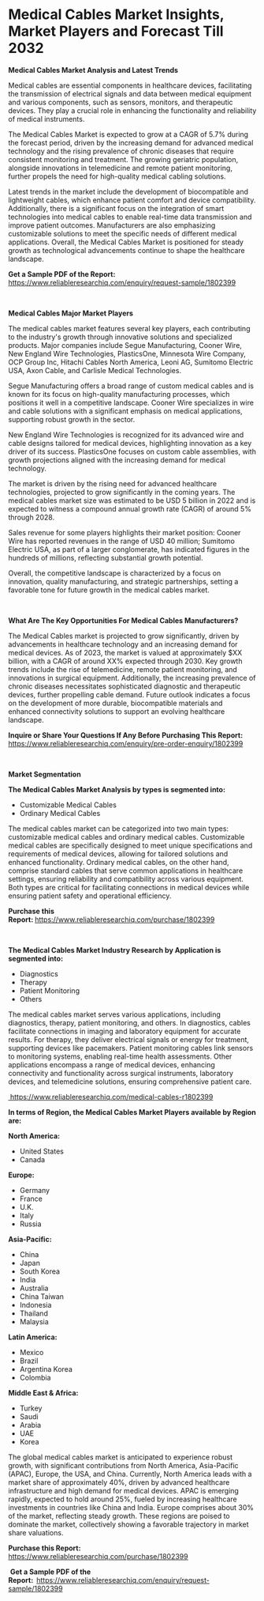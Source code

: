 <p><h1>Medical Cables Market Insights, Market Players and Forecast Till 2032</h1></p><p><strong>Medical Cables Market Analysis and Latest Trends</strong></p>
<p><p>Medical cables are essential components in healthcare devices, facilitating the transmission of electrical signals and data between medical equipment and various components, such as sensors, monitors, and therapeutic devices. They play a crucial role in enhancing the functionality and reliability of medical instruments.</p><p>The Medical Cables Market is expected to grow at a CAGR of 5.7% during the forecast period, driven by the increasing demand for advanced medical technology and the rising prevalence of chronic diseases that require consistent monitoring and treatment. The growing geriatric population, alongside innovations in telemedicine and remote patient monitoring, further propels the need for high-quality medical cabling solutions. </p><p>Latest trends in the market include the development of biocompatible and lightweight cables, which enhance patient comfort and device compatibility. Additionally, there is a significant focus on the integration of smart technologies into medical cables to enable real-time data transmission and improve patient outcomes. Manufacturers are also emphasizing customizable solutions to meet the specific needs of different medical applications. Overall, the Medical Cables Market is positioned for steady growth as technological advancements continue to shape the healthcare landscape.</p></p>
<p><strong>Get a Sample PDF of the Report:&nbsp;</strong> <a href="https://www.reliableresearchiq.com/enquiry/request-sample/1802399?utm_campaign=3073&utm_medium=2&utm_source=Github&utm_content=ia&utm_term=13042025&utm_id=medical-cables">https://www.reliableresearchiq.com/enquiry/request-sample/1802399</a></p>
<p>&nbsp;</p>
<p><strong>Medical Cables Major Market Players</strong></p>
<p><p>The medical cables market features several key players, each contributing to the industry's growth through innovative solutions and specialized products. Major companies include Segue Manufacturing, Cooner Wire, New England Wire Technologies, PlasticsOne, Minnesota Wire Company, OCP Group Inc, Hitachi Cables North America, Leoni AG, Sumitomo Electric USA, Axon Cable, and Carlisle Medical Technologies.</p><p>Segue Manufacturing offers a broad range of custom medical cables and is known for its focus on high-quality manufacturing processes, which positions it well in a competitive landscape. Cooner Wire specializes in wire and cable solutions with a significant emphasis on medical applications, supporting robust growth in the sector.</p><p>New England Wire Technologies is recognized for its advanced wire and cable designs tailored for medical devices, highlighting innovation as a key driver of its success. PlasticsOne focuses on custom cable assemblies, with growth projections aligned with the increasing demand for medical technology.</p><p>The market is driven by the rising need for advanced healthcare technologies, projected to grow significantly in the coming years. The medical cables market size was estimated to be USD 5 billion in 2022 and is expected to witness a compound annual growth rate (CAGR) of around 5% through 2028.</p><p>Sales revenue for some players highlights their market position: Cooner Wire has reported revenues in the range of USD 40 million; Sumitomo Electric USA, as part of a larger conglomerate, has indicated figures in the hundreds of millions, reflecting substantial growth potential.</p><p>Overall, the competitive landscape is characterized by a focus on innovation, quality manufacturing, and strategic partnerships, setting a favorable tone for future growth in the medical cables market.</p></p>
<p>&nbsp;</p>
<p><strong>What Are The Key Opportunities For Medical Cables Manufacturers?</strong></p>
<p><p>The Medical Cables market is projected to grow significantly, driven by advancements in healthcare technology and an increasing demand for medical devices. As of 2023, the market is valued at approximately $XX billion, with a CAGR of around XX% expected through 2030. Key growth trends include the rise of telemedicine, remote patient monitoring, and innovations in surgical equipment. Additionally, the increasing prevalence of chronic diseases necessitates sophisticated diagnostic and therapeutic devices, further propelling cable demand. Future outlook indicates a focus on the development of more durable, biocompatible materials and enhanced connectivity solutions to support an evolving healthcare landscape.</p></p>
<p><strong>Inquire or Share Your Questions If Any Before Purchasing This Report:</strong> <a href="https://www.reliableresearchiq.com/enquiry/pre-order-enquiry/1802399?utm_campaign=3073&utm_medium=2&utm_source=Github&utm_content=ia&utm_term=13042025&utm_id=medical-cables">https://www.reliableresearchiq.com/enquiry/pre-order-enquiry/1802399</a></p>
<p>&nbsp;</p>
<p><strong>Market Segmentation</strong></p>
<p><strong>The Medical Cables Market Analysis by types is segmented into:</strong></p>
<p><ul><li>Customizable Medical Cables</li><li>Ordinary Medical Cables</li></ul></p>
<p><p>The medical cables market can be categorized into two main types: customizable medical cables and ordinary medical cables. Customizable medical cables are specifically designed to meet unique specifications and requirements of medical devices, allowing for tailored solutions and enhanced functionality. Ordinary medical cables, on the other hand, comprise standard cables that serve common applications in healthcare settings, ensuring reliability and compatibility across various equipment. Both types are critical for facilitating connections in medical devices while ensuring patient safety and operational efficiency.</p></p>
<p><strong>Purchase this Report:&nbsp;</strong><a href="https://www.reliableresearchiq.com/purchase/1802399?utm_campaign=3073&utm_medium=2&utm_source=Github&utm_content=ia&utm_term=13042025&utm_id=medical-cables">https://www.reliableresearchiq.com/purchase/1802399</a></p>
<p>&nbsp;</p>
<p><strong>The Medical Cables Market Industry Research by Application is segmented into:</strong></p>
<p><ul><li>Diagnostics</li><li>Therapy</li><li>Patient Monitoring</li><li>Others</li></ul></p>
<p><p>The medical cables market serves various applications, including diagnostics, therapy, patient monitoring, and others. In diagnostics, cables facilitate connections in imaging and laboratory equipment for accurate results. For therapy, they deliver electrical signals or energy for treatment, supporting devices like pacemakers. Patient monitoring cables link sensors to monitoring systems, enabling real-time health assessments. Other applications encompass a range of medical devices, enhancing connectivity and functionality across surgical instruments, laboratory devices, and telemedicine solutions, ensuring comprehensive patient care.</p></p>
<p><a href="https://www.reliableresearchiq.com/medical-cables-r1802399?utm_campaign=3073&utm_medium=2&utm_source=Github&utm_content=ia&utm_term=13042025&utm_id=medical-cables">&nbsp;https://www.reliableresearchiq.com/medical-cables-r1802399</a></p>
<p><strong>In terms of Region, the Medical Cables Market Players available by Region are:</strong></p>
<p>
    <p> <strong> North America: </strong>
        <ul>
            <li>United States</li>
            <li>Canada</li>
        </ul>
        </p> 
    <p> <strong> Europe: </strong>
        <ul>
            <li>Germany</li>
            <li>France</li>
            <li>U.K.</li>
            <li>Italy</li>
            <li>Russia</li>
        </ul>
        </p> 
    <p> <strong> Asia-Pacific: </strong>
        <ul>
            <li>China</li>
            <li>Japan</li>
            <li>South Korea</li>
            <li>India</li>
            <li>Australia</li>
            <li>China Taiwan</li>
            <li>Indonesia</li>
            <li>Thailand</li>
            <li>Malaysia</li>
        </ul>
        </p> 
    <p> <strong> Latin America: </strong>
        <ul>
            <li>Mexico</li>
            <li>Brazil</li>
            <li>Argentina Korea</li>
            <li>Colombia</li>
        </ul>
        </p> 
    <p> <strong> Middle East & Africa: </strong>
        <ul>
            <li>Turkey</li>
            <li>Saudi</li>
            <li>Arabia</li>
            <li>UAE</li>
            <li>Korea</li>
        </ul>
    </p>
    </p>
<p><p>The global medical cables market is anticipated to experience robust growth, with significant contributions from North America, Asia-Pacific (APAC), Europe, the USA, and China. Currently, North America leads with a market share of approximately 40%, driven by advanced healthcare infrastructure and high demand for medical devices. APAC is emerging rapidly, expected to hold around 25%, fueled by increasing healthcare investments in countries like China and India. Europe comprises about 30% of the market, reflecting steady growth. These regions are poised to dominate the market, collectively showing a favorable trajectory in market share valuations.</p></p>
<p><strong>Purchase this Report: </strong><a href="https://www.reliableresearchiq.com/purchase/1802399?utm_campaign=3073&utm_medium=2&utm_source=Github&utm_content=ia&utm_term=13042025&utm_id=medical-cables">https://www.reliableresearchiq.com/purchase/1802399</a></p>
<p>&nbsp;<strong>Get a Sample PDF of the Report:&nbsp;&nbsp;</strong><a href="https://www.reliableresearchiq.com/enquiry/request-sample/1802399?utm_campaign=3073&utm_medium=2&utm_source=Github&utm_content=ia&utm_term=13042025&utm_id=medical-cables">https://www.reliableresearchiq.com/enquiry/request-sample/1802399</a></p>
<p><strong></strong></p>
<p><p></p><p></p><p></p></p>